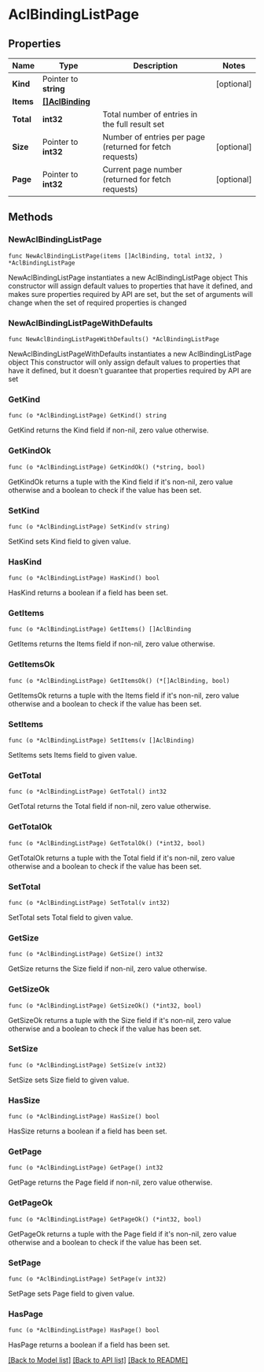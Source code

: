 # AclBindingListPage

## Properties

Name | Type | Description | Notes
------------ | ------------- | ------------- | -------------
**Kind** | Pointer to **string** |  | [optional] 
**Items** | [**[]AclBinding**](AclBinding.md) |  | 
**Total** | **int32** | Total number of entries in the full result set | 
**Size** | Pointer to **int32** | Number of entries per page (returned for fetch requests) | [optional] 
**Page** | Pointer to **int32** | Current page number (returned for fetch requests) | [optional] 

## Methods

### NewAclBindingListPage

`func NewAclBindingListPage(items []AclBinding, total int32, ) *AclBindingListPage`

NewAclBindingListPage instantiates a new AclBindingListPage object
This constructor will assign default values to properties that have it defined,
and makes sure properties required by API are set, but the set of arguments
will change when the set of required properties is changed

### NewAclBindingListPageWithDefaults

`func NewAclBindingListPageWithDefaults() *AclBindingListPage`

NewAclBindingListPageWithDefaults instantiates a new AclBindingListPage object
This constructor will only assign default values to properties that have it defined,
but it doesn't guarantee that properties required by API are set

### GetKind

`func (o *AclBindingListPage) GetKind() string`

GetKind returns the Kind field if non-nil, zero value otherwise.

### GetKindOk

`func (o *AclBindingListPage) GetKindOk() (*string, bool)`

GetKindOk returns a tuple with the Kind field if it's non-nil, zero value otherwise
and a boolean to check if the value has been set.

### SetKind

`func (o *AclBindingListPage) SetKind(v string)`

SetKind sets Kind field to given value.

### HasKind

`func (o *AclBindingListPage) HasKind() bool`

HasKind returns a boolean if a field has been set.

### GetItems

`func (o *AclBindingListPage) GetItems() []AclBinding`

GetItems returns the Items field if non-nil, zero value otherwise.

### GetItemsOk

`func (o *AclBindingListPage) GetItemsOk() (*[]AclBinding, bool)`

GetItemsOk returns a tuple with the Items field if it's non-nil, zero value otherwise
and a boolean to check if the value has been set.

### SetItems

`func (o *AclBindingListPage) SetItems(v []AclBinding)`

SetItems sets Items field to given value.


### GetTotal

`func (o *AclBindingListPage) GetTotal() int32`

GetTotal returns the Total field if non-nil, zero value otherwise.

### GetTotalOk

`func (o *AclBindingListPage) GetTotalOk() (*int32, bool)`

GetTotalOk returns a tuple with the Total field if it's non-nil, zero value otherwise
and a boolean to check if the value has been set.

### SetTotal

`func (o *AclBindingListPage) SetTotal(v int32)`

SetTotal sets Total field to given value.


### GetSize

`func (o *AclBindingListPage) GetSize() int32`

GetSize returns the Size field if non-nil, zero value otherwise.

### GetSizeOk

`func (o *AclBindingListPage) GetSizeOk() (*int32, bool)`

GetSizeOk returns a tuple with the Size field if it's non-nil, zero value otherwise
and a boolean to check if the value has been set.

### SetSize

`func (o *AclBindingListPage) SetSize(v int32)`

SetSize sets Size field to given value.

### HasSize

`func (o *AclBindingListPage) HasSize() bool`

HasSize returns a boolean if a field has been set.

### GetPage

`func (o *AclBindingListPage) GetPage() int32`

GetPage returns the Page field if non-nil, zero value otherwise.

### GetPageOk

`func (o *AclBindingListPage) GetPageOk() (*int32, bool)`

GetPageOk returns a tuple with the Page field if it's non-nil, zero value otherwise
and a boolean to check if the value has been set.

### SetPage

`func (o *AclBindingListPage) SetPage(v int32)`

SetPage sets Page field to given value.

### HasPage

`func (o *AclBindingListPage) HasPage() bool`

HasPage returns a boolean if a field has been set.


[[Back to Model list]](../README.md#documentation-for-models) [[Back to API list]](../README.md#documentation-for-api-endpoints) [[Back to README]](../README.md)


